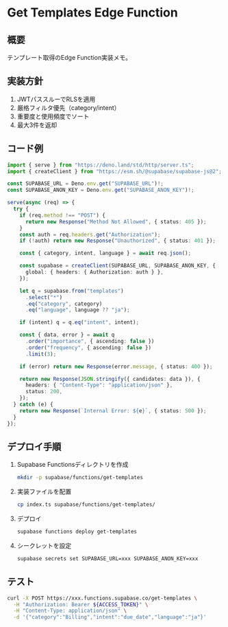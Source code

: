 # Get Templates Edge Function

## 概要

テンプレート取得のEdge Function実装メモ。

## 実装方針

1. JWTパススルーでRLSを適用
2. 厳格フィルタ優先（category/intent）
3. 重要度と使用頻度でソート
4. 最大3件を返却

## コード例

```typescript
import { serve } from "https://deno.land/std/http/server.ts";
import { createClient } from "https://esm.sh/@supabase/supabase-js@2";

const SUPABASE_URL = Deno.env.get("SUPABASE_URL")!;
const SUPABASE_ANON_KEY = Deno.env.get("SUPABASE_ANON_KEY")!;

serve(async (req) => {
  try {
    if (req.method !== "POST") {
      return new Response("Method Not Allowed", { status: 405 });
    }
    const auth = req.headers.get("Authorization");
    if (!auth) return new Response("Unauthorized", { status: 401 });

    const { category, intent, language } = await req.json();

    const supabase = createClient(SUPABASE_URL, SUPABASE_ANON_KEY, {
      global: { headers: { Authorization: auth } },
    });

    let q = supabase.from("templates")
      .select("*")
      .eq("category", category)
      .eq("language", language ?? "ja");

    if (intent) q = q.eq("intent", intent);

    const { data, error } = await q
      .order("importance", { ascending: false })
      .order("frequency", { ascending: false })
      .limit(3);

    if (error) return new Response(error.message, { status: 400 });

    return new Response(JSON.stringify({ candidates: data }), {
      headers: { "Content-Type": "application/json" },
      status: 200,
    });
  } catch (e) {
    return new Response(`Internal Error: ${e}`, { status: 500 });
  }
});
```

## デプロイ手順

1. Supabase Functionsディレクトリを作成
   ```bash
   mkdir -p supabase/functions/get-templates
   ```

2. 実装ファイルを配置
   ```bash
   cp index.ts supabase/functions/get-templates/
   ```

3. デプロイ
   ```bash
   supabase functions deploy get-templates
   ```

4. シークレットを設定
   ```bash
   supabase secrets set SUPABASE_URL=xxx SUPABASE_ANON_KEY=xxx
   ```

## テスト

```bash
curl -X POST https://xxx.functions.supabase.co/get-templates \
  -H "Authorization: Bearer ${ACCESS_TOKEN}" \
  -H "Content-Type: application/json" \
  -d '{"category":"Billing","intent":"due_date","language":"ja"}'
``` 